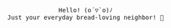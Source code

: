 <p align="center">
  <samp>
    Hello! (o´▽`o)ﾉ
    <br>Just your everyday bread-loving neighbor! 🍞
  </samp>
</p>
